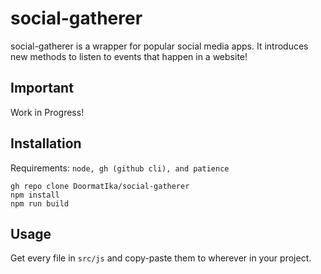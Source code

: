 # social-gatherer
social-gatherer is a wrapper for popular social media apps. It introduces new methods to listen to events that happen in a website!

## Important
Work in Progress!

## Installation
Requirements: `node, gh (github cli), and patience`
```
gh repo clone DoormatIka/social-gatherer
npm install
npm run build
```

## Usage
Get every file in `src/js` and copy-paste them to wherever in your project.